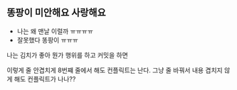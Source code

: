 ## 똥팡이 미안해요 사랑해요
 - 나는 왜 맨날 이럴까 ㅠㅠㅠㅠ
 - 잘못했다 똥팡이 ㅠㅠㅠ

나는 김치가 좋아
뭔가 행위를 하고 커밋을 하면

이렇게 줄 안겹치게 8번쨰 줄에서 해도 컨플릭트는 난다. 
그냥 줄 바꿔서 내용 겹치지 않게 해도 컨플릭트가 나나??
